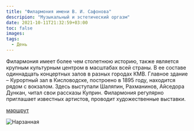 ```yaml
---
title: "Филармония имени В. И. Сафонова"
descripion: "Музыкальный и эстетический оргазм"
date: 2021-10-11T21:32:59+03:00
toc: false
images:
tags:
  - День
---
```


Филармония имеет более чем столетнюю историю, также является крупным культурным центром в масштабах всей страны. В ее составе одиннадцать концертных залов в разных городах КМВ. Главное здание &ndash; Курортный зал в Кисловодске, построено в 1895 году, находится рядом с вокзалом. Здесь выступали Шаляпин, Рахманинов, Айседора Дункан, читал свои рассказы Куприн. Филармония регулярно приглашает известных артистов, проводит художественные выставки.


[маршрут](https://goo.gl/maps/DCTeKjUPXb9kwQUH8)

![Нарзанная](/img/filarmoniya-imeni-v.-i.-safonova-700x499.jpg)
